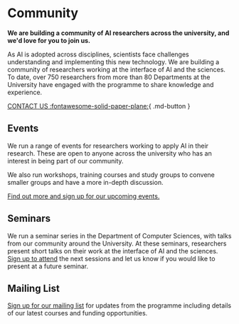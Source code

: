 # Community

**We are building a community of AI researchers across the university, and we'd love for you to join us.**

As AI is adopted across disciplines, scientists face challenges understanding and implementing this new technology. We are building a community of researchers working at the interface of AI and the sciences. To date, over 750 researchers from more than 80 Departments at the University have engaged with the programme to share knowledge and experience.

[CONTACT US :fontawesome-solid-paper-plane:](mailto:accelerate-mle@cst.cam.ac.uk){ .md-button }

## Events

We run a range of events for researchers working to apply AI in their research. These are open to anyone across the university who has an interest in being part of our community. 

We also run workshops, training courses and study groups to convene smaller groups and have a more in-depth discussion. 

[Find out more and sign up for our upcoming events.](https://acceleratescience.github.io/events)

## Seminars

We run a seminar series in the Department of Computer Sciences, with talks from our community around the University. At these seminars, researchers present short talks on their work at the interface of AI and the sciences. [Sign up to attend](https://talks.cam.ac.uk/show/index/112540) the next sessions and let us know if you would like to present at a future seminar. 

## Mailing List

[Sign up for our mailing list](http://eepurl.com/hyzVxz) for updates from the programme including details of our latest courses and funding opportunities.
